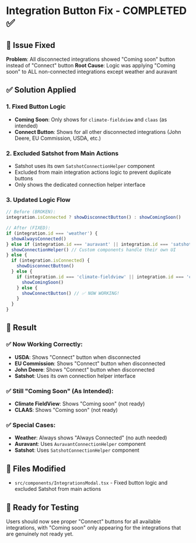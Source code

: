 # Integration Button Fix - COMPLETED ✅

## 🔧 **Issue Fixed**

**Problem**: All disconnected integrations showed "Coming soon" button instead of "Connect" button
**Root Cause**: Logic was applying "Coming soon" to ALL non-connected integrations except weather and auravant

## ✅ **Solution Applied**

### **1. Fixed Button Logic**
- **Coming Soon**: Only shows for `climate-fieldview` and `claas` (as intended)
- **Connect Button**: Shows for all other disconnected integrations (John Deere, EU Commission, USDA, etc.)

### **2. Excluded Satshot from Main Actions**
- Satshot uses its own `SatshotConnectionHelper` component
- Excluded from main integration actions logic to prevent duplicate buttons
- Only shows the dedicated connection helper interface

### **3. Updated Logic Flow**
```typescript
// Before (BROKEN):
integration.isConnected ? showDisconnectButton() : showComingSoon()

// After (FIXED):
if (integration.id === 'weather') {
  showAlwaysConnected()
} else if (integration.id === 'auravant' || integration.id === 'satshot') {
  showConnectionHelper() // Custom components handle their own UI
} else {
  if (integration.isConnected) {
    showDisconnectButton()
  } else {
    if (integration.id === 'climate-fieldview' || integration.id === 'claas') {
      showComingSoon()
    } else {
      showConnectButton() // ✅ NOW WORKING!
    }
  }
}
```

## 🎯 **Result**

### ✅ **Now Working Correctly:**
- **USDA**: Shows "Connect" button when disconnected
- **EU Commission**: Shows "Connect" button when disconnected  
- **John Deere**: Shows "Connect" button when disconnected
- **Satshot**: Uses its own connection helper interface

### ✅ **Still "Coming Soon" (As Intended):**
- **Climate FieldView**: Shows "Coming soon" (not ready)
- **CLAAS**: Shows "Coming soon" (not ready)

### ✅ **Special Cases:**
- **Weather**: Always shows "Always Connected" (no auth needed)
- **Auravant**: Uses `AuravantConnectionHelper` component
- **Satshot**: Uses `SatshotConnectionHelper` component

## 📝 **Files Modified**
- `src/components/IntegrationsModal.tsx` - Fixed button logic and excluded Satshot from main actions

## 🚀 **Ready for Testing**
Users should now see proper "Connect" buttons for all available integrations, with "Coming soon" only appearing for the integrations that are genuinely not ready yet.
